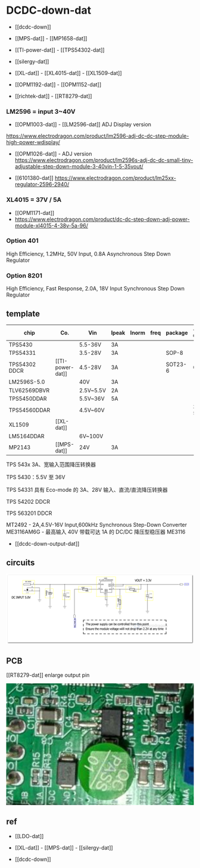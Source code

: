 # DCDC-down-dat

- [[dcdc-down]]

- [[MPS-dat]] - [[MP1658-dat]]

- [[TI-power-dat]] - [[TPS54302-dat]]

- [[silergy-dat]]

- [[XL-dat]] - [[XL4015-dat]] - [[XL1509-dat]]

- [[OPM1192-dat]] - [[OPM1152-dat]]

- [[richtek-dat]] - [[RT8279-dat]]





### LM2596 = input 3~40V

- [[OPM1003-dat]] - [[LM2596-dat]] ADJ Display version 

https://www.electrodragon.com/product/lm2596-adj-dc-dc-step-module-high-power-wdisplay/

- [[OPM1026-dat]] - ADJ version 
https://www.electrodragon.com/product/lm2596s-adj-dc-dc-small-tiny-adjustable-step-down-module-3-40vin-1-5-35vout/

- [[6101380-dat]]
https://www.electrodragon.com/product/lm25xx-regulator-2596-2940/



### XL4015 = 37V / 5A 

- [[OPM1171-dat]]
- https://www.electrodragon.com/product/dc-dc-step-down-adj-power-module-xl4015-4-38v-5a-96/





### Option 401

High Efficiency, 1.2MHz, 50V Input, 0.8A Asynchronous Step Down Regulator 

### Option 8201

High Efficiency, Fast Response, 2.0A, 18V Input Synchronous Step Down Regulator 




## template

| chip         | Co.         | Vin       | Ipeak | Inorm | freq | package | cost CNY  |
| ------------ | ----------- | --------- | ----- | ----- | ---- | ------- | --------- |
| TPS5430      |             | 5.5-36V   | 3A    |       |      |         |
| TPS54331     |             | 3.5-28V   | 3A    |       |      | SOP-8   |
| TPS54302 DDCR | [[TI-power-dat]]  | 4.5-28V   | 3A    |       |      | SOT23-6 | 0.98      |
| LM2596S-5.0  |             | 40V       | 3A    |       |      |         |
| TLV62569DBVR |             | 2.5V~5.5V | 2A    |       |      |         |
| TPS5450DDAR  |             | 5.5V~36V  | 5A    |       |      |         |
| TPS54560DDAR |             | 4.5V~60V  |       |       |      |         | 30+: 5.37 |
| XL1509       | [[XL-dat]]  |           |       |       |      |         |
| LM5164DDAR   |             | 6V~100V   |       |       |      |         |
| MP2143       | [[MPS-dat]] | 24V       | 3A    |       |      |         |


TPS 543x 3A、宽输入范围降压转换器

TPS 5430：5.5V 至 36V

TPS 54331 具有 Eco-mode 的 3A、28V 输入、直流/直流降压转换器

TPS 54202 DDCR

TPS 563201 DDCR


MT2492 - 2A,4.5V-16V Input,600kHz Synchronous Step-Down Converter
ME3116AM6G - 最高输入 40V 带载可达 1A 的 DC/DC 降压型稳压器 ME3116



- [[dcdc-down-output-dat]]

## circuits 

![](2024-07-10-12-59-29.png)


## PCB 

[[RT8279-dat]] enlarge output pin 

![](2025-06-01-17-39-05.png)




## ref 

- [[LDO-dat]]
  
- [[XL-dat]] - [[MPS-dat]] - [[silergy-dat]]

- [[dcdc-down]]